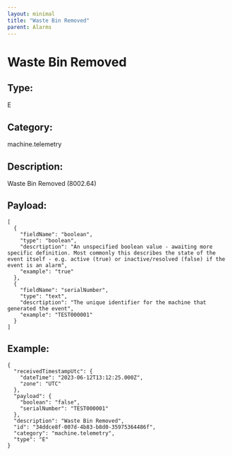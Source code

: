 ```yaml
---
layout: minimal
title: "Waste Bin Removed"
parent: Alarms
---
```


# Waste Bin Removed

## Type:

E

## Category:

machine.telemetry

## Description: 

Waste Bin Removed (8002.64)

## Payload:

```
[
  {
    "fieldName": "boolean",
    "type": "boolean",
    "descrtiption": "An unspecified boolean value - awaiting more specific definition. Most commonly this describes the state of the event itself - e.g. active (true) or inactive/resolved (false) if the event is an alarm",
    "example": "true"
  },
  {
    "fieldName": "serialNumber",
    "type": "text",
    "descrtiption": "The unique identifier for the machine that generated the event",
    "example": "TEST000001"
  }
]
```

## Example:

```
{
  "receivedTimestampUtc": {
    "dateTime": "2023-06-12T13:12:25.000Z",
    "zone": "UTC"
  },
  "payload": {
    "boolean": "false",
    "serialNumber": "TEST000001"
  },
  "description": "Waste Bin Removed",
  "id": "34ddce8f-007d-4b83-b8d0-35975364486f",
  "category": "machine.telemetry",
  "type": "E"
}
```
